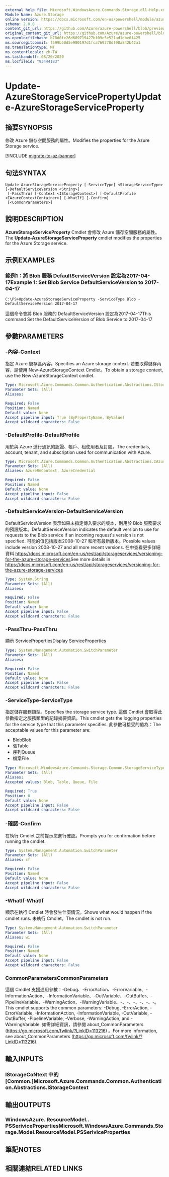 ```yaml
---
external help file: Microsoft.WindowsAzure.Commands.Storage.dll-Help.xml
Module Name: Azure.Storage
online version: https://docs.microsoft.com/en-us/powershell/module/azure.storage/update-azurestorageserviceproperty
schema: 2.0.0
content_git_url: https://github.com/Azure/azure-powershell/blob/preview/src/Storage/Commands.Storage/help/Update-AzureStorageServiceProperty.md
original_content_git_url: https://github.com/Azure/azure-powershell/blob/preview/src/Storage/Commands.Storage/help/Update-AzureStorageServiceProperty.md
ms.openlocfilehash: b78d0fe26d689719427bf09e5e521ad1dbe0f425
ms.sourcegitcommit: f599b50d5e980197d1fca769378df90a842b42a1
ms.translationtype: MT
ms.contentlocale: zh-TW
ms.lasthandoff: 08/20/2020
ms.locfileid: "93444183"
---
```

# <span data-ttu-id="d9839-101">Update-AzureStorageServiceProperty</span><span class="sxs-lookup"><span data-stu-id="d9839-101">Update-AzureStorageServiceProperty</span></span>

## <span data-ttu-id="d9839-102">摘要</span><span class="sxs-lookup"><span data-stu-id="d9839-102">SYNOPSIS</span></span>
<span data-ttu-id="d9839-103">修改 Azure 儲存空間服務的屬性。</span><span class="sxs-lookup"><span data-stu-id="d9839-103">Modifies the properties for the Azure Storage service.</span></span>

[!INCLUDE [migrate-to-az-banner](../../includes/migrate-to-az-banner.md)]

## <span data-ttu-id="d9839-104">句法</span><span class="sxs-lookup"><span data-stu-id="d9839-104">SYNTAX</span></span>

```
Update-AzureStorageServiceProperty [-ServiceType] <StorageServiceType> [-DefaultServiceVersion <String>]
 [-PassThru] [-Context <IStorageContext>] [-DefaultProfile <IAzureContextContainer>] [-WhatIf] [-Confirm]
 [<CommonParameters>]
```

## <span data-ttu-id="d9839-105">說明</span><span class="sxs-lookup"><span data-stu-id="d9839-105">DESCRIPTION</span></span>
<span data-ttu-id="d9839-106">**AzureStorageServiceProperty** Cmdlet 會修改 Azure 儲存空間服務的屬性。</span><span class="sxs-lookup"><span data-stu-id="d9839-106">The **Update-AzureStorageServiceProperty** cmdlet modifies the properties for the Azure Storage service.</span></span>

## <span data-ttu-id="d9839-107">示例</span><span class="sxs-lookup"><span data-stu-id="d9839-107">EXAMPLES</span></span>

### <span data-ttu-id="d9839-108">範例1：將 Blob 服務 DefaultServiceVersion 設定為2017-04-17</span><span class="sxs-lookup"><span data-stu-id="d9839-108">Example 1: Set Blob Service DefaultServiceVersion to 2017-04-17</span></span>
```
C:\PS>Update-AzureStorageServiceProperty -ServiceType Blob -DefaultServiceVersion 2017-04-17
```

<span data-ttu-id="d9839-109">這個命令會將 Blob 服務的 DefaultServiceVersion 設定為2017-04-17</span><span class="sxs-lookup"><span data-stu-id="d9839-109">This command Set the DefaultServiceVersion of Blob Service to 2017-04-17</span></span>

## <span data-ttu-id="d9839-110">參數</span><span class="sxs-lookup"><span data-stu-id="d9839-110">PARAMETERS</span></span>

### <span data-ttu-id="d9839-111">-內容</span><span class="sxs-lookup"><span data-stu-id="d9839-111">-Context</span></span>
<span data-ttu-id="d9839-112">指定 Azure 儲存區內容。</span><span class="sxs-lookup"><span data-stu-id="d9839-112">Specifies an Azure storage context.</span></span>
<span data-ttu-id="d9839-113">若要取得儲存內容，請使用 New-AzureStorageContext Cmdlet。</span><span class="sxs-lookup"><span data-stu-id="d9839-113">To obtain a storage context, use the New-AzureStorageContext cmdlet.</span></span>

```yaml
Type: Microsoft.Azure.Commands.Common.Authentication.Abstractions.IStorageContext
Parameter Sets: (All)
Aliases:

Required: False
Position: Named
Default value: None
Accept pipeline input: True (ByPropertyName, ByValue)
Accept wildcard characters: False
```

### <span data-ttu-id="d9839-114">-DefaultProfile</span><span class="sxs-lookup"><span data-stu-id="d9839-114">-DefaultProfile</span></span>
<span data-ttu-id="d9839-115">用於與 Azure 進行通訊的認證、帳戶、租使用者及訂閱。</span><span class="sxs-lookup"><span data-stu-id="d9839-115">The credentials, account, tenant, and subscription used for communication with Azure.</span></span>

```yaml
Type: Microsoft.Azure.Commands.Common.Authentication.Abstractions.IAzureContextContainer
Parameter Sets: (All)
Aliases: AzureRmContext, AzureCredential

Required: False
Position: Named
Default value: None
Accept pipeline input: False
Accept wildcard characters: False
```

### <span data-ttu-id="d9839-116">-DefaultServiceVersion</span><span class="sxs-lookup"><span data-stu-id="d9839-116">-DefaultServiceVersion</span></span>
<span data-ttu-id="d9839-117">DefaultServiceVersion 表示如果未指定傳入要求的版本，則用於 Blob 服務要求的預設版本。</span><span class="sxs-lookup"><span data-stu-id="d9839-117">DefaultServiceVersion indicates the default version to use for requests to the Blob service if an incoming request's version is not specified.</span></span> <span data-ttu-id="d9839-118">可能的值包括版本2008-10-27 和所有最新版本。</span><span class="sxs-lookup"><span data-stu-id="d9839-118">Possible values include version 2008-10-27 and all more recent versions.</span></span> <span data-ttu-id="d9839-119">在中查看更多詳細資料 https://docs.microsoft.com/en-us/rest/api/storageservices/versioning-for-the-azure-storage-services</span><span class="sxs-lookup"><span data-stu-id="d9839-119">See more details in https://docs.microsoft.com/en-us/rest/api/storageservices/versioning-for-the-azure-storage-services</span></span>

```yaml
Type: System.String
Parameter Sets: (All)
Aliases:

Required: False
Position: Named
Default value: None
Accept pipeline input: False
Accept wildcard characters: False
```

### <span data-ttu-id="d9839-120">-PassThru</span><span class="sxs-lookup"><span data-stu-id="d9839-120">-PassThru</span></span>
<span data-ttu-id="d9839-121">顯示 ServiceProperties</span><span class="sxs-lookup"><span data-stu-id="d9839-121">Display ServiceProperties</span></span>

```yaml
Type: System.Management.Automation.SwitchParameter
Parameter Sets: (All)
Aliases:

Required: False
Position: Named
Default value: None
Accept pipeline input: False
Accept wildcard characters: False
```

### <span data-ttu-id="d9839-122">-ServiceType</span><span class="sxs-lookup"><span data-stu-id="d9839-122">-ServiceType</span></span>
<span data-ttu-id="d9839-123">指定儲存服務類型。</span><span class="sxs-lookup"><span data-stu-id="d9839-123">Specifies the storage service type.</span></span>
<span data-ttu-id="d9839-124">這個 Cmdlet 會取得此參數指定之服務類型的記錄摘要資訊。</span><span class="sxs-lookup"><span data-stu-id="d9839-124">This cmdlet gets the logging properties for the service type that this parameter specifies.</span></span>
<span data-ttu-id="d9839-125">此參數可接受的值為：</span><span class="sxs-lookup"><span data-stu-id="d9839-125">The acceptable values for this parameter are:</span></span>
- <span data-ttu-id="d9839-126">Blob</span><span class="sxs-lookup"><span data-stu-id="d9839-126">Blob</span></span> 
- <span data-ttu-id="d9839-127">張</span><span class="sxs-lookup"><span data-stu-id="d9839-127">Table</span></span>
- <span data-ttu-id="d9839-128">序列</span><span class="sxs-lookup"><span data-stu-id="d9839-128">Queue</span></span>
- <span data-ttu-id="d9839-129">檔案</span><span class="sxs-lookup"><span data-stu-id="d9839-129">File</span></span>

```yaml
Type: Microsoft.WindowsAzure.Commands.Storage.Common.StorageServiceType
Parameter Sets: (All)
Aliases:
Accepted values: Blob, Table, Queue, File

Required: True
Position: 0
Default value: None
Accept pipeline input: False
Accept wildcard characters: False
```

### <span data-ttu-id="d9839-130">-確認</span><span class="sxs-lookup"><span data-stu-id="d9839-130">-Confirm</span></span>
<span data-ttu-id="d9839-131">在執行 Cmdlet 之前提示您進行確認。</span><span class="sxs-lookup"><span data-stu-id="d9839-131">Prompts you for confirmation before running the cmdlet.</span></span>

```yaml
Type: System.Management.Automation.SwitchParameter
Parameter Sets: (All)
Aliases: cf

Required: False
Position: Named
Default value: None
Accept pipeline input: False
Accept wildcard characters: False
```

### <span data-ttu-id="d9839-132">-WhatIf</span><span class="sxs-lookup"><span data-stu-id="d9839-132">-WhatIf</span></span>
<span data-ttu-id="d9839-133">顯示在執行 Cmdlet 時會發生什麼情況。</span><span class="sxs-lookup"><span data-stu-id="d9839-133">Shows what would happen if the cmdlet runs.</span></span> <span data-ttu-id="d9839-134">未執行 Cmdlet。</span><span class="sxs-lookup"><span data-stu-id="d9839-134">The cmdlet is not run.</span></span>

```yaml
Type: System.Management.Automation.SwitchParameter
Parameter Sets: (All)
Aliases: wi

Required: False
Position: Named
Default value: None
Accept pipeline input: False
Accept wildcard characters: False
```

### <span data-ttu-id="d9839-135">CommonParameters</span><span class="sxs-lookup"><span data-stu-id="d9839-135">CommonParameters</span></span>
<span data-ttu-id="d9839-136">這個 Cmdlet 支援通用參數：-Debug、-ErrorAction、-ErrorVariable、-InformationAction、-InformationVariable、-OutVariable、-OutBuffer、-PipelineVariable、-WarningAction、-WarningVariable、-、-、-、-、-、-。</span><span class="sxs-lookup"><span data-stu-id="d9839-136">This cmdlet supports the common parameters: -Debug, -ErrorAction, -ErrorVariable, -InformationAction, -InformationVariable, -OutVariable, -OutBuffer, -PipelineVariable, -Verbose, -WarningAction, and -WarningVariable.</span></span> <span data-ttu-id="d9839-137">如需詳細資訊，請參閱 about_CommonParameters (https://go.microsoft.com/fwlink/?LinkID=113216) 。</span><span class="sxs-lookup"><span data-stu-id="d9839-137">For more information, see about_CommonParameters (https://go.microsoft.com/fwlink/?LinkID=113216).</span></span>

## <span data-ttu-id="d9839-138">輸入</span><span class="sxs-lookup"><span data-stu-id="d9839-138">INPUTS</span></span>

### <span data-ttu-id="d9839-139">IStorageCoNtext 中的 [Common.]</span><span class="sxs-lookup"><span data-stu-id="d9839-139">Microsoft.Azure.Commands.Common.Authentication.Abstractions.IStorageContext</span></span>

## <span data-ttu-id="d9839-140">輸出</span><span class="sxs-lookup"><span data-stu-id="d9839-140">OUTPUTS</span></span>

### <span data-ttu-id="d9839-141">WindowsAzure. ResourceModel.. PSSeriviceProperties</span><span class="sxs-lookup"><span data-stu-id="d9839-141">Microsoft.WindowsAzure.Commands.Storage.Model.ResourceModel.PSSeriviceProperties</span></span>

## <span data-ttu-id="d9839-142">筆記</span><span class="sxs-lookup"><span data-stu-id="d9839-142">NOTES</span></span>

## <span data-ttu-id="d9839-143">相關連結</span><span class="sxs-lookup"><span data-stu-id="d9839-143">RELATED LINKS</span></span>
